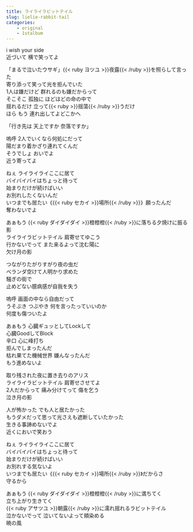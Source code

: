 ```yaml
---
title: ライライラビットテイル
slug: lielie-rabbit-tail
categories:
    - original
    - 1stalbum
---
```


i wish your side  
近づいて 横で笑ってよ  

「まるで泣いたウサギ」{{< ruby ヨツユ >}}夜露{{< /ruby >}}を照らして言った  
寄り添って笑って光を拒んでいた  
1人は嫌だけど 群れるのも嫌だからって  
そこそこ 孤独に ほどほどの命の中で  
揺れるだけ 立って{{< ruby >}}揺蕩{{< /ruby >}}うだけ  
ほら もう 連れ出してよどこかへ  

「行き先は 天上ですか 奈落ですか」  

嗚呼 2人でいくなら何処にだって  
陽だまり着かざり連れてくんだ  
そうでしょ おいでよ  
近う寄ってよ  

ねぇ ライライライここに居て  
バイバイバイはちょっと待って  
始まりだけが続けばいい  
お別れしたくないんだ  
いつまでも居たい《{{< ruby セカイ >}}場所{{< /ruby >}}》願ったんだ  
奪わないでよ  

あぁもう {{< ruby ダイダイダイ >}}橙橙橙{{< /ruby >}}に落ちる夕焼けに振る影  
ライライラビットテイル 肩寄せてゆこう  
行かないでって また来るよって沈む陽に  
欠け月の影  

つながりたがりすがり夜の虫だ  
ベランダ空けて人明かり求めた  
騒ぎの街で  
止めどない臆病感が自我を失う  

嗚呼 画面の中なら自由だって  
うそぶき つぶやき 何を言ったっていいのか  
何度も傷ついたよ  

あぁもう 心臓ギュッとしてLockして  
心臓GoodしてBlock  
辛口 心に峰打ち  
拒んでしまったんだ  
枯れ果てた機械世界 嫌んなったんだ  
もう進めないよ  

取り残された夜に置き去りのアリス  
ライライラビットテイル 肩寄せさせてよ  
2人だからって 痛み分けてって 傷を乞う  
泣き月の影  

人が怖かった でも人と居たかった  
もうダメだって思って光さえも遮断していたかった  
生きる事諦めないでよ  
近くにおいで笑おう  

ねぇ ライライライここに居て  
バイバイバイはちょっと待って  
始まりだけが続けばいい  
お別れする気ないよ  
いつまでも居たい《{{< ruby セカイ >}}場所{{< /ruby >}}》だからさ  
守るから  

あぁもう {{< ruby ダイダイダイ >}}橙橙橙{{< /ruby >}}に満ちてく  
立ち上がり生きてく  
{{< ruby アサツユ >}}朝露{{< /ruby >}}に濡れ揺れるラビットテイル  
泣かないでって 泣いてないよって頬染める  
暁の風  
